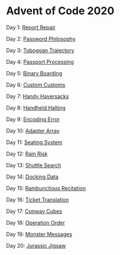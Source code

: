 # Advent of Code 2020

Day 1: [Report Repair](solutions/1/day1.md)

Day 2: [Password Philosophy](solutions/2/day2.md)

Day 3: [Toboggan Trajectory](solutions/3/day3.md)

Day 4: [Passport Processing](solutions/4/day4.md)

Day 5: [Binary Boarding](solutions/5/day5.md)

Day 6: [Custom Customs](solutions/6/day6.md)

Day 7: [Handy Haversacks](solutions/7/day7.md)

Day 8: [Handheld Halting](solutions/8/day8.md)

Day 9: [Encoding Error](solutions/9/day9.md)

Day 10: [Adapter Array](solutions/10/day10.md)

Day 11: [Seating System](solutions/11/day11.md)

Day 12: [Rain Risk](solutions/12/day12.md)

Day 13: [Shuttle Search](solutions/13/day13.md)

Day 14: [Docking Data](solutions/14/day14.md)

Day 15: [Rambunctious Recitation](solutions/15/day15.md)

Day 16: [Ticket Translation](solutions/16/day16.md)

Day 17: [Conway Cubes](solutions/17/day17.md)

Day 18: [Operation Order](solutions/18/day18.md)

Day 19: [Monster Messages](solutions/19/day19.md)

Day 20: [Jurassic Jigsaw](solutions/20/day20.md)
